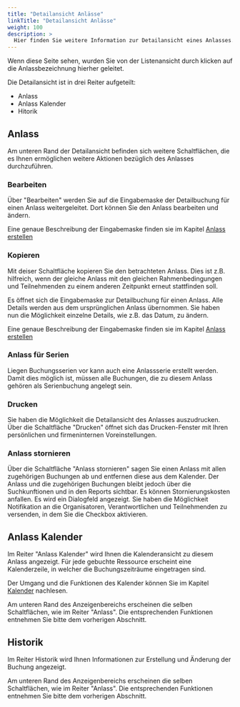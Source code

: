 ```yaml
---
title: "Detailansicht Anlässe"
linkTitle: "Detailansicht Anlässe"
weight: 100
description: >
  Hier finden Sie weitere Information zur Detailansicht eines Anlasses. Auf diese gelangen Sie, in dem Sie in der Listenansicht auf den Anlassbezeichnung klicken.
---
```

Wenn diese Seite sehen, wurden Sie von der Listenansicht durch klicken auf die Anlassbezeichnung hierher geleitet.

<!-- Bild Detailansicht Anlass mit Markierung Schaltflächen -->

Die Detailansicht ist in drei Reiter aufgeteilt:

-  Anlass
-  Anlass Kalender
-  Hitorik

## Anlass
Am unteren Rand der Detailansicht befinden sich weitere Schaltflächen, die es Ihnen ermöglichen weitere Aktionen bezüglich des Anlasses durchzuführen.

### Bearbeiten
Über "Bearbeiten" werden Sie auf die Eingabemaske der Detailbuchung für einen Anlass weitergeleitet. Dort können Sie den Anlass bearbeiten und ändern.

<!-- Bild Detailbuchung -->

Eine genaue Beschreibung der Eingabemaske finden sie im Kapitel [Anlass erstellen](/Buchen/Anlass-erstellen)

<!-- Verlinkung anpassen -->

### Kopieren
Mit deiser Schaltfläche kopieren Sie den betrachteten Anlass. Dies ist z.B. hilfreich, wenn der gleiche Anlass mit den gleichen Rahmenbedingungen und Teilnehmenden zu einem anderen Zeitpunkt erneut stattfinden soll.

Es öffnet sich die Eingabemaske zur Detailbuchung für einen Anlass. Alle Details werden aus dem ursprünglichen Anlass übernommen. Sie haben nun die Möglichkeit einzelne Details, wie z.B. das Datum, zu ändern.

<!-- Bild Detailbuchung Anlass-->

Eine genaue Beschreibung der Eingabemaske finden sie im Kapitel [Anlass erstellen](/Buchen/Anlass-erstellen)

<!-- Verlinkung prüfen/anpassen -->

### Anlass für Serien
Liegen Buchungsserien vor kann auch eine Anlassserie erstellt werden. Damit dies möglich ist, müssen alle Buchungen, die zu diesem Anlass gehören als Serienbuchung angelegt sein.

<!-- Bild Erstellung Anlass für Serienl / Eingabemaske? -->

<!-- Evtl fehlt eine weitere Beschreibung! -->

### Drucken
Sie haben die Möglichkeit die Detailansicht des Anlasses auszudrucken. Über die Schaltfläche "Drucken" öffnet sich das Drucken-Fenster mit Ihren persönlichen und firmeninternen Voreinstellungen.

### Anlass stornieren
Über die Schaltfläche "Anlass stornieren" sagen Sie einen Anlass mit allen zugehörigen Buchungen ab und entfernen diese aus dem Kalender. Der Anlass und die zugehörigen Buchungen bleibt jedoch über die Suchkunftionen und in den Reports sichtbar.
Es können Stornierungskosten anfallen.
Es wird ein Dialogfeld angezeigt. Sie haben die Möglichkeit Notifikation an die Organisatoren, Verantwortlichen und Teilnehmenden zu versenden, in dem Sie die Checkbox aktivieren.

<!-- Bild Dialogfeld Annullieren -->

<!-- Mail auch an Teilnehmende? -->

## Anlass Kalender
Im Reiter "Anlass Kalender" wird Ihnen die Kalenderansicht zu diesem Anlass angezeigt. Für jede gebuchte Ressource erscheint eine Kalenderzeile, in welcher die Buchungszeiträume eingetragen sind.

<!-- Bild Ansicht Anlass Kalender -->

Der Umgang und die Funktionen des Kalender können Sie im Kapitel [Kalender](/Kalender/) nachlesen.

<!-- Verlinkung überprüfen -->

Am unteren Rand des Anzeigenbereichs erscheinen die selben Schaltflächen, wie im Reiter "Anlass". Die entsprechenden Funktionen entnehmen Sie bitte dem vorherigen Abschnitt.

## Historik
Im Reiter Historik wird Ihnen Informationen zur Erstellung und Änderung der Buchung angezeigt.

<!-- Bild Ansicht Historik -->

Am unteren Rand des Anzeigenbereichs erscheinen die selben Schaltflächen, wie im Reiter "Anlass". Die entsprechenden Funktionen entnehmen Sie bitte dem vorherigen Abschnitt.